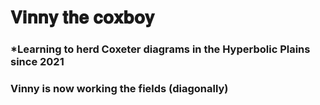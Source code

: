 # 𝐕𝐢𝐧𝐧𝐲 𝐭𝐡𝐞 𝐜𝐨𝐱𝐛𝐨𝐲

### *Learning to herd Coxeter diagrams in the Hyperbolic Plains since 2021
### Vinny is now working the fields (diagonally)


